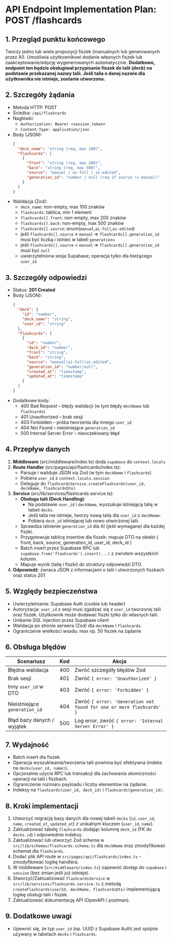 # API Endpoint Implementation Plan: POST /flashcards

## 1. Przegląd punktu końcowego

Tworzy jedno lub wiele propozycji fiszek (manualnych lub generowanych przez AI). Umożliwia użytkownikowi dodanie własnych fiszek lub zaakceptowanie/edycję wygenerowanych automatycznie. **Dodatkowo, endpoint ten będzie obsługiwał przypisanie fiszek do talii (deck) na podstawie przekazanej nazwy talii. Jeśli talia o danej nazwie dla użytkownika nie istnieje, zostanie utworzona.**

## 2. Szczegóły żądania

- Metoda HTTP: POST
- Ścieżka: `/api/flashcards`
- Nagłówki:
  - `Authorization: Bearer <session_token>`
  - `Content-Type: application/json`
- Body (JSON):
  ```json
  {
    "deck_name": "string (req, max 100)",
    "flashcards": [
      {
        "front": "string (req, max 200)",
        "back": "string (req, max 500)",
        "source": "manual | ai-full | ai-edited",
        "generation_id": "number | null (req if source != manual)"
      }
    ]
  }
  ```
- Walidacja (Zod):
  - `deck_name`: non-empty, max 100 znaków
  - `flashcards`: tablica, min 1 element
  - `flashcards[].front`: non-empty, max 200 znaków
  - `flashcards[].back`: non-empty, max 500 znaków
  - `flashcards[].source`: enum(`manual`,`ai-full`,`ai-edited`)
  - jeśli `flashcards[].source` ≠ `manual` ⇒ `flashcards[].generation_id` musi być liczbą i istnieć w tabeli `generations`
  - jeśli `flashcards[].source` = `manual` ⇒ `flashcards[].generation_id` musi być `null`
  - uwierzytelniona sesja Supabase; operacja tylko dla bieżącego `user_id`

## 3. Szczegóły odpowiedzi

- Status: **201 Created**
- Body (JSON):
  ```json
  {
    "deck": {
      "id": "number",
      "deck_name": "string",
      "user_id": "string"
    },
    "flashcards": [
      {
        "id": "number",
        "deck_id": "number",
        "front": "string",
        "back": "string",
        "source": "manual|ai-full|ai-edited",
        "generation_id": "number|null",
        "created_at": "timestamp",
        "updated_at": "timestamp"
      }
    ]
  }
  ```
- Dodatkowe kody:
  - 400 Bad Request – błędy walidacji (w tym błędy `deckName` lub `flashcards`)
  - 401 Unauthorized – brak sesji
  - 403 Forbidden – próba tworzenia dla innego `user_id`
  - 404 Not Found – nieistniejące `generation_id`
  - 500 Internal Server Error – nieoczekiwany błąd

## 4. Przepływ danych

1. **Middleware** (src/middleware/index.ts) doda `supabase` do `context.locals`
2. **Route Handler** (src/pages/api/flashcards/index.ts):
   - Parsuje i waliduje JSON via Zod (w tym `deckName` i `flashcards`)
   - Pobiera `user_id` z `context.locals.session`
   - Deleguje do `flashcardsService.createFlashcards(user_id, deckName, flashcardsDto)`
3. **Service** (src/lib/services/flashcards.service.ts):
   - **Obsługa talii (Deck Handling)**:
     - Na podstawie `user_id` i `deckName`, wyszukuje istniejącą talię w tabeli `decks`.
     - Jeśli talia nie istnieje, tworzy nową talię dla `user_id` z `deckName`.
     - Pobiera `deck_id` istniejącej lub nowo utworzonej talii.
   - Sprawdza istnienie `generation_id` dla AI (jeśli wymagane) dla każdej fiszki.
   - Przygotowuje tablicę insertów dla fiszek: mapuje DTO na obiekt { front, back, source, generation_id, user_id, deck_id }
   - Batch insert przez Supabase RPC lub `supabase.from('flashcards').insert(...)` z zwrotem wszystkich kolumn.
   - Mapuje wynik (talię i fiszki) do struktury odpowiedzi DTO.
4. **Odpowiedź**: zwraca JSON z informacjami o talii i utworzonych fiszkach oraz status 201

## 5. Względy bezpieczeństwa

- Uwierzytelnianie: Supabase Auth (cookie lub header)
- Autoryzacja: `user_id` z sesji musi zgadzać się z `user_id` tworzonej talii oraz fiszek. Użytkownik może dodawać fiszki tylko do własnych talii.
- Unikanie SQL injection przez Supabase client
- Walidacja po stronie serwera (Zod) dla `deckName` i `flashcards`.
- Ograniczenie wielkości wsadu: max np. 50 fiszek na żądanie

## 6. Obsługa błędów

| Scenariusz                    | Kod | Akcja                                                                |
| ----------------------------- | --- | -------------------------------------------------------------------- |
| Błędna walidacja              | 400 | Zwróć szczegóły błędów Zod                                           |
| Brak sesji                    | 401 | Zwróć `{ error: 'Unauthorized' }`                                    |
| Inny `user_id` w DTO          | 403 | Zwróć `{ error: 'Forbidden' }`                                       |
| Nieistniejące `generation_id` | 404 | Zwróć `{ error: 'Generation not found for one or more flashcards' }` |
| Błąd bazy danych / wyjątek    | 500 | Log error, zwróć `{ error: 'Internal Server Error' }`                |

## 7. Wydajność

- Batch insert dla fiszek.
- Operacja wyszukiwania/tworzenia talii powinna być efektywna (indeks na `decks(user_id, name)`).
- Opcjonalnie użycie RPC lub transakcji dla zachowania atomiczności operacji na talii i fiszkach.
- Ograniczenie rozmiaru payloadu i liczby elementów na żądanie.
- Indeksy na `flashcards(user_id, deck_id)` i `flashcards(generation_id)`.

## 8. Kroki implementacji

1. Utworzyć migrację bazy danych dla nowej tabeli `decks` (`id`, `user_id`, `name`, `created_at`, `updated_at`) z unikalnym kluczem (`user_id`, `name`).
2. Zaktualizować tabelę `flashcards` dodając kolumnę `deck_id` (FK do `decks.id`) i odpowiednie indeksy.
3. Zaktualizować lub utworzyć Zod schema w `src/lib/schemas/flashcards.schema.ts` dla `deckName` oraz zmodyfikować schemat dla `flashcards`.
4. Dodać plik API route w `src/pages/api/flashcards/index.ts` - zmodyfikować logikę handlera.
5. W middleware (`src/middleware/index.ts`) zapewnić dostęp do `supabase` i `session` (bez zmian jeśli już istnieje).
6. Stworzyć/Zaktualizować `flashcardsService` w `src/lib/services/flashcards.service.ts` z metodą `createFlashcards(userId, deckName, flashcardsDto)` implementującą logikę obsługi talii i fiszek.
7. Zaktualizować dokumentację API (OpenAPI / postman).

## 9. Dodatkowe uwagi

- Upewnić się, że typ `user_id` (np. UUID z Supabase Auth) jest spójnie używany w tabelach `decks` i `flashcards`.
